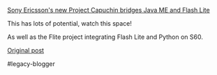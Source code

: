 <!--
date: '2008-05-06'
published: true
slug: 2008-05-sony-ericssons-new-project-capuchin
time_to_read: 5
title: Sony Ericsson's new Project Capuchin bridges Java ME and Flash Lite
-->

[Sony Ericsson's new Project Capuchin bridges Java ME and Flash Lite](http://developer.sonyericsson.com/site/global/newsandevents/latestnews/newsapr08/p_project_capuchin_announcement.jsp)  
  
  
This has lots of potential, watch this space!   
  
As well as the Flite project integrating Flash Lite and Python on S60.

[Original post](https://ysfk.blogspot.com/2008/05/sony-ericssons-new-project-capuchin.html)

#legacy-blogger 